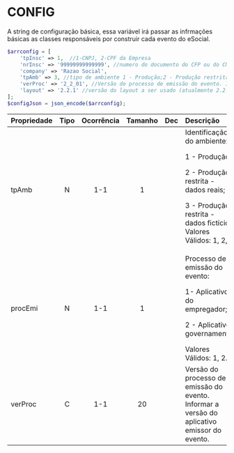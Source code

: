 # CONFIG

A string de configuração básica, essa variável irá passar as infrmações básicas as classes responsáveis por construir cada evento do eSocial. 

```php
$arrconfig = [
    'tpInsc' => 1,  //1-CNPJ, 2-CPF da Empresa
    'nrInsc' => '99999999999999', //numero do documento do CFP ou do CNPJ da Empresa
    'company' => 'Razao Social',
    'tpAmb' => 3, //tipo de ambiente 1 - Produção;2 - Produção restrita - dados reais;3 - Produção restrita - dados fictícios.
    'verProc' => '2_2_01', //Versão do processo de emissão do evento. Informar a versão do aplicativo emissor do evento.
    'layout' => '2.2.1' //versão do layout a ser usado (atualmente 2.2.1)
];
$configJson = json_encode($arrconfig);
```
| Propriedade | Tipo | Ocorrência | Tamanho | Dec | Descrição |
| :---  | :---: | :---: | :---: | :---: | :--- |
| tpAmb | N | 1-1 | 1 | | Identificação do ambiente: <p>1 - Produção;</p><p>2 - Produção restrita - dados reais;</p><p>3 - Produção restrita - dados fictícios. Valores Válidos: 1, 2, 3. |
| procEmi | N | 1-1 | 1 | | Processo de emissão do evento: <p>1- Aplicativo do empregador;</p><p>2 - Aplicativo governamental.</p> Valores Válidos: 1, 2. |
| verProc | C | 1-1 | 20 | | Versão do processo de emissão do evento.  Informar a versão do aplicativo emissor do evento. |




